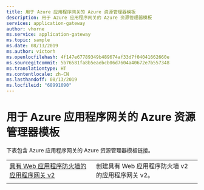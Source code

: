 ```yaml
---
title: 用于 Azure 应用程序网关的 Azure 资源管理器模板
description: 用于 Azure 应用程序网关的 Azure 资源管理器模板
services: application-gateway
author: vhorne
ms.service: application-gateway
ms.topic: sample
ms.date: 08/13/2019
ms.author: victorh
ms.openlocfilehash: 4f147e67789349b489674af33d7f04041662660e
ms.sourcegitcommit: 5b76581fa8b5eaebcb06d7604a40672e7b557348
ms.translationtype: HT
ms.contentlocale: zh-CN
ms.lasthandoff: 08/13/2019
ms.locfileid: "68991090"
---
```

# <a name="azure-resource-manager-templates-for-azure-application-gateway"></a>用于 Azure 应用程序网关的 Azure 资源管理器模板

下表包含 Azure 应用程序网关的 Azure 资源管理器模板链接。

| | |
|---|---|
| [具有 Web 应用程序防火墙的应用程序网关 v2](https://azure.microsoft.com/resources/templates/ag-docs-wafv2/) | 创建具有 Web 应用程序防火墙 v2 的应用程序网关 v2。|
| | |